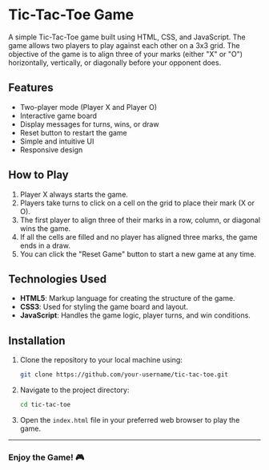 # Tic-Tac-Toe Game

A simple Tic-Tac-Toe game built using HTML, CSS, and JavaScript. The game allows two players to play against each other on a 3x3 grid. The objective of the game is to align three of your marks (either "X" or "O") horizontally, vertically, or diagonally before your opponent does.


## Features
- Two-player mode (Player X and Player O)
- Interactive game board
- Display messages for turns, wins, or draw
- Reset button to restart the game
- Simple and intuitive UI
- Responsive design

## How to Play
1. Player X always starts the game.
2. Players take turns to click on a cell on the grid to place their mark (X or O).
3. The first player to align three of their marks in a row, column, or diagonal wins the game.
4. If all the cells are filled and no player has aligned three marks, the game ends in a draw.
5. You can click the "Reset Game" button to start a new game at any time.

## Technologies Used
- **HTML5**: Markup language for creating the structure of the game.
- **CSS3**: Used for styling the game board and layout.
- **JavaScript**: Handles the game logic, player turns, and win conditions.

## Installation
1. Clone the repository to your local machine using:
    ```bash
    git clone https://github.com/your-username/tic-tac-toe.git
    ```
2. Navigate to the project directory:
    ```bash
    cd tic-tac-toe
    ```
3. Open the `index.html` file in your preferred web browser to play the game.

---

### Enjoy the Game! 🎮
